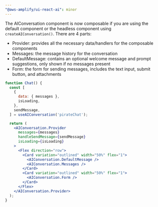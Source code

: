 ```yaml
---
"@aws-amplify/ui-react-ai": minor
---
```



The AIConversation component is now composable if you are using the default component or the headless component using `createAIConversation()`. There are 4 parts:

* Provider: provides all the necessary data/handlers for the composable components
* Messages: the message history for the conversation
* DefaultMessage: contains an optional welcome message and prompt suggestions, only shown if no messages present
* Form: the form for sending messages, includes the text input, submit button, and attachments

```jsx
function Chat() {
  const [
    {
      data: { messages },
      isLoading,
    },
    sendMessage,
  ] = useAIConversation('pirateChat');

  return (
    <AIConversation.Provider
      messages={messages}
      handleSendMessage={sendMessage}
      isLoading={isLoading}
    >
      <Flex direction="row">
        <Card variation="outlined" width="50%" flex="1">
          <AIConversation.DefaultMessage />
          <AIConversation.Messages />
        </Card>
        <Card variation="outlined" width="50%" flex="1">
          <AIConversation.Form />
        </Card>
      </Flex>
    </AIConversation.Provider>
  );
}
```
